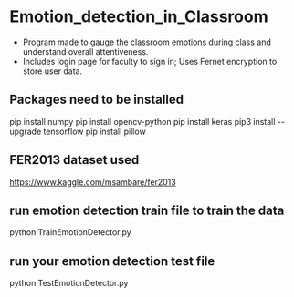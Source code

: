 # Emotion_detection_in_Classroom

- Program made to gauge the classroom emotions during class and understand overall attentiveness.
- Includes login page for faculty to sign in; Uses Fernet encryption to store user data.

## Packages need to be installed
pip install numpy
pip install opencv-python
pip install keras
pip3 install --upgrade tensorflow
pip install pillow

## FER2013 dataset used
https://www.kaggle.com/msambare/fer2013

## run emotion detection train file to train the data
python TrainEmotionDetector.py

## run your emotion detection test file
python TestEmotionDetector.py
